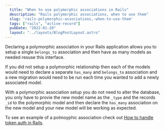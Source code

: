 ```yaml
---
  title: "When to use polymorphic associations in Rails"
  description: "Rails polymorphic associations, when to use them"
  slug: 'rails-polymorphic-associations,-when-to-use-them'
  tags: ["rails", "active-record"]
  pubDate: "2022-01-20"
  layout: "../layouts/BlogPostLayout.astro"
---
```


Declaring a polymorphic association in your Rails application allows you to setup a single `belongs_to` association and then have as many models as needed resuse this interface. 

If you did not setup a polymorphic relationship then each of the models would need to declare a separate `has_many` and `belongs_to` association and a new migration would need to be run each time you wanted to add a newly associated model.

With a polymorphic association setup you do not need to alter the database, you only have to provie the new model name as the `_type` and the records `_id` to the polymorphic model and then declare the `has_many` association on the new model and your new model will be working as expected.

To see an example of a polmoyphic association check out [How to handle token auth in Rails](https://tinytechtuts.com/2022-how-to-handle-token-auth-in-rails/).
